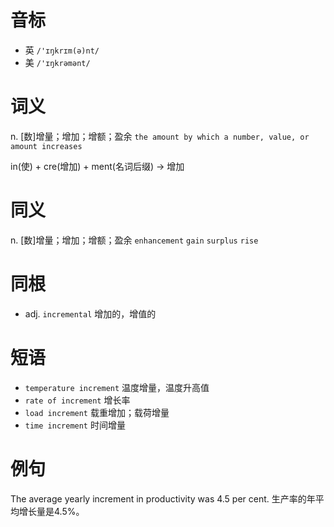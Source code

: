 # 音标

- 英 `/'ɪŋkrɪm(ə)nt/`
- 美 `/'ɪŋkrəmənt/`

# 词义

n. [数]增量；增加；增额；盈余
`the amount by which a number, value, or amount increases`



in(使) + cre(增加) + ment(名词后缀) → 增加

# 同义

n. [数]增量；增加；增额；盈余
`enhancement` `gain` `surplus` `rise`

# 同根

- adj. `incremental` 增加的，增值的

# 短语

- `temperature increment` 温度增量，温度升高值
- `rate of increment` 增长率
- `load increment` 载重增加；载荷增量
- `time increment` 时间增量

# 例句

The average yearly increment in productivity was 4.5 per cent.
生产率的年平均增长量是4.5%。


